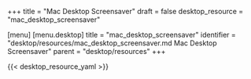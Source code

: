 +++
title = "Mac Desktop Screensaver"
draft = false
desktop_resource = "mac_desktop_screensaver"

[menu]
  [menu.desktop]
    title = "mac_desktop_screensaver"
    identifier = "desktop/resources/mac_desktop_screensaver.md Mac Desktop Screensaver"
    parent = "desktop/resources"
+++

{{< desktop_resource_yaml >}}
